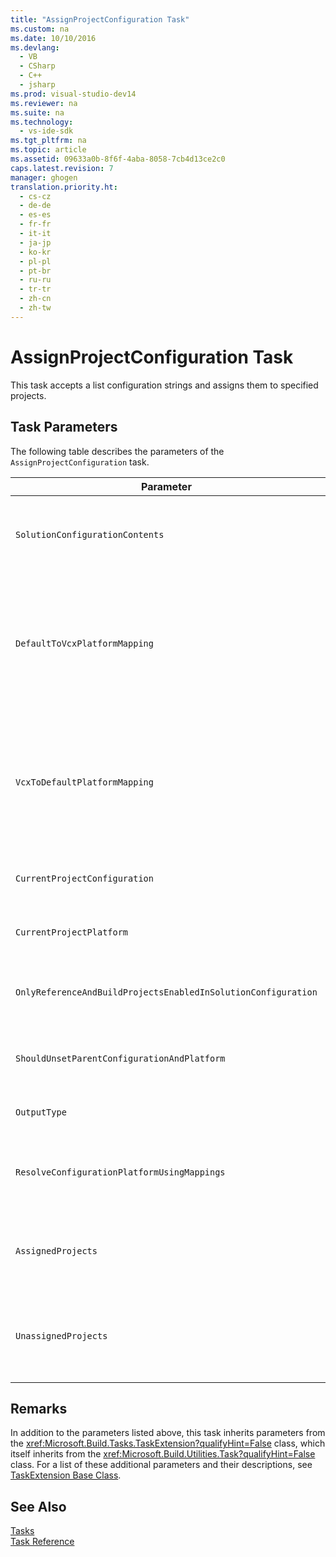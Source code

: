 ```yaml
---
title: "AssignProjectConfiguration Task"
ms.custom: na
ms.date: 10/10/2016
ms.devlang: 
  - VB
  - CSharp
  - C++
  - jsharp
ms.prod: visual-studio-dev14
ms.reviewer: na
ms.suite: na
ms.technology: 
  - vs-ide-sdk
ms.tgt_pltfrm: na
ms.topic: article
ms.assetid: 09633a0b-8f6f-4aba-8058-7cb4d13ce2c0
caps.latest.revision: 7
manager: ghogen
translation.priority.ht: 
  - cs-cz
  - de-de
  - es-es
  - fr-fr
  - it-it
  - ja-jp
  - ko-kr
  - pl-pl
  - pt-br
  - ru-ru
  - tr-tr
  - zh-cn
  - zh-tw
---
```

# AssignProjectConfiguration Task
This task accepts a list configuration strings and assigns them to specified projects.  
  
## Task Parameters  
 The following table describes the parameters of the `AssignProjectConfiguration` task.  
  
|Parameter|Description|  
|---------------|-----------------|  
|`SolutionConfigurationContents`|Optional `string` output parameter.<br /><br /> Contains an XML string containing a project configuration for each project. The configurations are assigned to the named projects.|  
|`DefaultToVcxPlatformMapping`|Optional `string` output parameter.<br /><br /> Contains a semicolon-delimited list of mappings from the platform names used<br /><br /> by most types to those used by .vcxproj files.<br /><br /> For example:<br /><br /> `"AnyCPU=Win32;X86=Win32;X64=X64"`|  
|`VcxToDefaultPlatformMapping`|Optional<br /><br /> `string` output parameter.<br /><br /> Contains a semicolon-delimited list of mappings from .vcxproj platform names to the platform names use by most types.<br /><br /> For example:<br /><br /> `"Win32=AnyCPU;X64=X64"`|  
|`CurrentProjectConfiguration`|Optional `string` output parameter.<br /><br /> Contains the configuration for the current project.|  
|`CurrentProjectPlatform`|Optional `string` output parameter.<br /><br /> Contains the platform for the current project.|  
|`OnlyReferenceAndBuildProjectsEnabledInSolutionConfiguration`|Optional `bool` output parameter.<br /><br /> Contains a flag indicating that references should be built even if they were disabled in the project configuration.|  
|`ShouldUnsetParentConfigurationAndPlatform`|Optional `bool` output parameter.<br /><br /> Contains a flag indicating if the parent configuration and platform should be unset.|  
|`OutputType`|Optional `string` output parameter.<br /><br /> Contains the output type for the project.|  
|`ResolveConfigurationPlatformUsingMappings`|Optional `bool` output parameter.<br /><br /> Contains a flag indicating if the build should use the default mappings to resolve the configuration and platform of the passed in project references.|  
|`AssignedProjects`|Optional <xref:Microsoft.Build.Framework.ITaskItem?qualifyHint=False>`[]` output parameter.<br /><br /> Contains the list of resolved reference paths.|  
|`UnassignedProjects`|Optional <xref:Microsoft.Build.Framework.ITaskItem?qualifyHint=False>`[]` output parameter.<br /><br /> Contains the list of project reference items that could not be resolved using the pre-resolved list of outputs.|  
  
## Remarks  
 In addition to the parameters listed above, this task inherits parameters from the <xref:Microsoft.Build.Tasks.TaskExtension?qualifyHint=False> class, which itself inherits from the <xref:Microsoft.Build.Utilities.Task?qualifyHint=False> class. For a list of these additional parameters and their descriptions, see [TaskExtension Base Class](../VS_IDE/TaskExtension-Base-Class.md).  
  
## See Also  
 [Tasks](../VS_IDE/MSBuild-Tasks.md)   
 [Task Reference](../VS_IDE/MSBuild-Task-Reference.md)